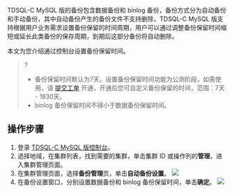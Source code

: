 TDSQL-C MySQL 版的备份包含数据备份和 binlog 备份，备份方式分为自动备份和手动备份，其中自动备份产生的备份文件不支持删除，TDSQL-C MySQL 版支持根据用户业务需求设置备份保留的时间周期，用户可以通过调整备份保留时间缩短或延长此类备份的保存周期，到期后这部分备份将自动删除。

本文为您介绍通过控制台设置备份保留时间。

>?
>- 备份保留时间默认为7天。设置备份保留时间功能为公测阶段，如需使用，请 [提交工单](https://console.cloud.tencent.com/workorder/category) 开通，开通后您可自定义备份保留的时间，范围：7天 - 1830天。
>- binlog 备份保留时间不得小于数据备份保留时间。

## 操作步骤
1. 登录 [TDSQL-C MySQL 版控制台](https://console.cloud.tencent.com/cynosdb)。
2. 选择地域，在集群列表，找到需要的集群，单击集群 ID 或操作列的**管理**，进入集群管理页面。
3. 在集群管理页面，选择**备份管理**页，单击**自动备份设置**。
![](https://qcloudimg.tencent-cloud.cn/raw/f59abf295efce67e24b2d3614fc8529d.png)
4. 在备份设置窗口，分别设置数据备份和 binlog 备份保留时间，单击**确定**。
![](https://qcloudimg.tencent-cloud.cn/raw/f95c7518cac42c66ec692f4f69c13c07.png)

